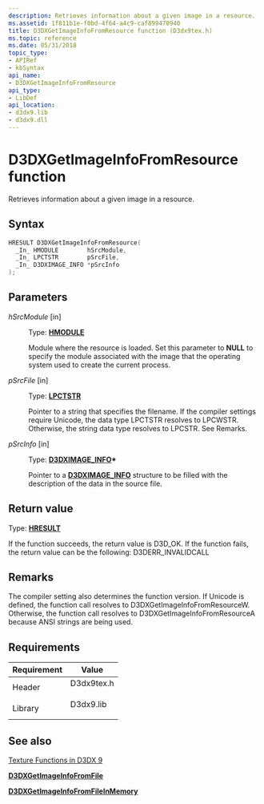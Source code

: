 ```yaml
---
description: Retrieves information about a given image in a resource.
ms.assetid: 1f811b1e-f0bd-4f64-a4c9-caf899470940
title: D3DXGetImageInfoFromResource function (D3dx9tex.h)
ms.topic: reference
ms.date: 05/31/2018
topic_type: 
- APIRef
- kbSyntax
api_name: 
- D3DXGetImageInfoFromResource
api_type: 
- LibDef
api_location: 
- d3dx9.lib
- d3dx9.dll
---
```


# D3DXGetImageInfoFromResource function

Retrieves information about a given image in a resource.

## Syntax


```C++
HRESULT D3DXGetImageInfoFromResource(
  _In_ HMODULE        hSrcModule,
  _In_ LPCTSTR        pSrcFile,
  _In_ D3DXIMAGE_INFO *pSrcInfo
);
```



## Parameters

<dl> <dt>

*hSrcModule* \[in\]
</dt> <dd>

Type: **[**HMODULE**](../winprog/windows-data-types.md)**

Module where the resource is loaded. Set this parameter to **NULL** to specify the module associated with the image that the operating system used to create the current process.

</dd> <dt>

*pSrcFile* \[in\]
</dt> <dd>

Type: **[**LPCTSTR**](../winprog/windows-data-types.md)**

Pointer to a string that specifies the filename. If the compiler settings require Unicode, the data type LPCTSTR resolves to LPCWSTR. Otherwise, the string data type resolves to LPCSTR. See Remarks.

</dd> <dt>

*pSrcInfo* \[in\]
</dt> <dd>

Type: **[**D3DXIMAGE\_INFO**](d3dximage-info.md)\***

Pointer to a [**D3DXIMAGE\_INFO**](d3dximage-info.md) structure to be filled with the description of the data in the source file.

</dd> </dl>

## Return value

Type: **[**HRESULT**](https://msdn.microsoft.com/library/Bb401631(v=MSDN.10).aspx)**

If the function succeeds, the return value is D3D\_OK. If the function fails, the return value can be the following: D3DERR\_INVALIDCALL

## Remarks

The compiler setting also determines the function version. If Unicode is defined, the function call resolves to D3DXGetImageInfoFromResourceW. Otherwise, the function call resolves to D3DXGetImageInfoFromResourceA because ANSI strings are being used.

## Requirements



| Requirement | Value |
|--------------------|---------------------------------------------------------------------------------------|
| Header<br/>  | <dl> <dt>D3dx9tex.h</dt> </dl> |
| Library<br/> | <dl> <dt>D3dx9.lib</dt> </dl>  |



## See also

<dl> <dt>

[Texture Functions in D3DX 9](dx9-graphics-reference-d3dx-functions-texture.md)
</dt> <dt>

[**D3DXGetImageInfoFromFile**](d3dxgetimageinfofromfile.md)
</dt> <dt>

[**D3DXGetImageInfoFromFileInMemory**](d3dxgetimageinfofromfileinmemory.md)
</dt> </dl>

 

 
